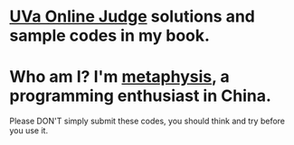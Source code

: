 # [UVa Online Judge](https://uva.onlinejudge.org/) solutions and sample codes in my book. 
# Who am I? I'm [metaphysis](http://uhunt.onlinejudge.org/id/95895), a programming enthusiast in China.
Please DON'T simply submit these codes, you should think and try before you use it.
